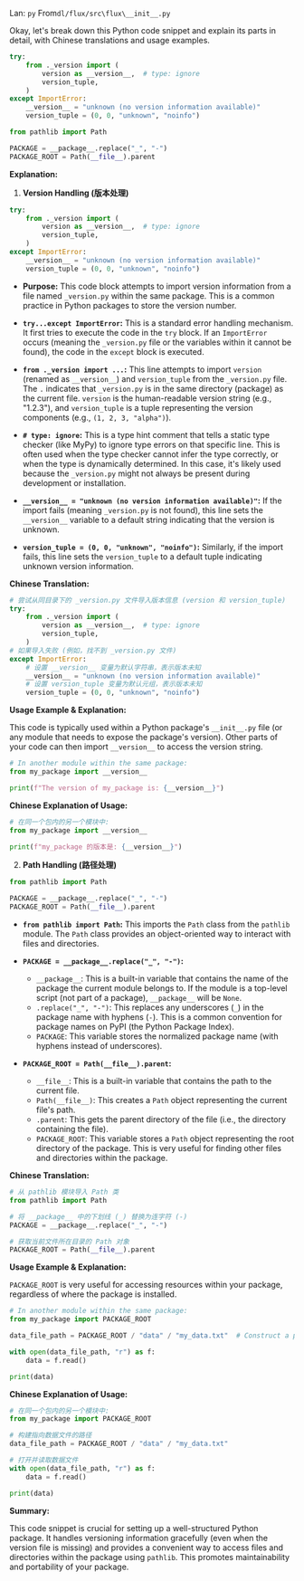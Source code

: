 Lan: `py` From`dl/flux/src\flux\__init__.py`

Okay, let's break down this Python code snippet and explain its parts in detail, with Chinese translations and usage examples.

```python
try:
    from ._version import (
        version as __version__,  # type: ignore
        version_tuple,
    )
except ImportError:
    __version__ = "unknown (no version information available)"
    version_tuple = (0, 0, "unknown", "noinfo")

from pathlib import Path

PACKAGE = __package__.replace("_", "-")
PACKAGE_ROOT = Path(__file__).parent
```

**Explanation:**

1.  **Version Handling (版本处理)**

```python
try:
    from ._version import (
        version as __version__,  # type: ignore
        version_tuple,
    )
except ImportError:
    __version__ = "unknown (no version information available)"
    version_tuple = (0, 0, "unknown", "noinfo")
```

*   **Purpose:** This code block attempts to import version information from a file named `_version.py` within the same package.  This is a common practice in Python packages to store the version number.

*   **`try...except ImportError`:** This is a standard error handling mechanism. It first tries to execute the code in the `try` block. If an `ImportError` occurs (meaning the `_version.py` file or the variables within it cannot be found), the code in the `except` block is executed.

*   **`from ._version import ...`:** This line attempts to import `version` (renamed as `__version__`) and `version_tuple` from the `_version.py` file.  The `.` indicates that `_version.py` is in the same directory (package) as the current file. `version` is the human-readable version string (e.g., "1.2.3"), and `version_tuple` is a tuple representing the version components (e.g., `(1, 2, 3, "alpha")`).

*   **`# type: ignore`:** This is a type hint comment that tells a static type checker (like MyPy) to ignore type errors on that specific line.  This is often used when the type checker cannot infer the type correctly, or when the type is dynamically determined.  In this case, it's likely used because the `_version.py` might not always be present during development or installation.

*   **`__version__ = "unknown (no version information available)"`:** If the import fails (meaning `_version.py` is not found), this line sets the `__version__` variable to a default string indicating that the version is unknown.

*   **`version_tuple = (0, 0, "unknown", "noinfo")`:**  Similarly, if the import fails, this line sets the `version_tuple` to a default tuple indicating unknown version information.

**Chinese Translation:**

```python
# 尝试从同目录下的 _version.py 文件导入版本信息 (version 和 version_tuple)
try:
    from ._version import (
        version as __version__,  # type: ignore
        version_tuple,
    )
# 如果导入失败 (例如，找不到 _version.py 文件)
except ImportError:
    # 设置 __version__ 变量为默认字符串，表示版本未知
    __version__ = "unknown (no version information available)"
    # 设置 version_tuple 变量为默认元组，表示版本未知
    version_tuple = (0, 0, "unknown", "noinfo")
```

**Usage Example & Explanation:**

This code is typically used within a Python package's `__init__.py` file (or any module that needs to expose the package's version). Other parts of your code can then import `__version__` to access the version string.

```python
# In another module within the same package:
from my_package import __version__

print(f"The version of my_package is: {__version__}")
```

**Chinese Explanation of Usage:**

```python
# 在同一个包内的另一个模块中:
from my_package import __version__

print(f"my_package 的版本是: {__version__}")
```

2.  **Path Handling (路径处理)**

```python
from pathlib import Path

PACKAGE = __package__.replace("_", "-")
PACKAGE_ROOT = Path(__file__).parent
```

*   **`from pathlib import Path`:** This imports the `Path` class from the `pathlib` module.  The `Path` class provides an object-oriented way to interact with files and directories.

*   **`PACKAGE = __package__.replace("_", "-")`:**
    *   `__package__`:  This is a built-in variable that contains the name of the package the current module belongs to.  If the module is a top-level script (not part of a package), `__package__` will be `None`.
    *   `.replace("_", "-")`: This replaces any underscores (`_`) in the package name with hyphens (`-`). This is a common convention for package names on PyPI (the Python Package Index).
    *   `PACKAGE`: This variable stores the normalized package name (with hyphens instead of underscores).

*   **`PACKAGE_ROOT = Path(__file__).parent`:**
    *   `__file__`: This is a built-in variable that contains the path to the current file.
    *   `Path(__file__)`: This creates a `Path` object representing the current file's path.
    *   `.parent`: This gets the parent directory of the file (i.e., the directory containing the file).
    *   `PACKAGE_ROOT`: This variable stores a `Path` object representing the root directory of the package.  This is very useful for finding other files and directories within the package.

**Chinese Translation:**

```python
# 从 pathlib 模块导入 Path 类
from pathlib import Path

# 将 __package__ 中的下划线 (_) 替换为连字符 (-)
PACKAGE = __package__.replace("_", "-")

# 获取当前文件所在目录的 Path 对象
PACKAGE_ROOT = Path(__file__).parent
```

**Usage Example & Explanation:**

`PACKAGE_ROOT` is very useful for accessing resources within your package, regardless of where the package is installed.

```python
# In another module within the same package:
from my_package import PACKAGE_ROOT

data_file_path = PACKAGE_ROOT / "data" / "my_data.txt"  # Construct a path to a data file

with open(data_file_path, "r") as f:
    data = f.read()

print(data)
```

**Chinese Explanation of Usage:**

```python
# 在同一个包内的另一个模块中:
from my_package import PACKAGE_ROOT

# 构建指向数据文件的路径
data_file_path = PACKAGE_ROOT / "data" / "my_data.txt"

# 打开并读取数据文件
with open(data_file_path, "r") as f:
    data = f.read()

print(data)
```

**Summary:**

This code snippet is crucial for setting up a well-structured Python package. It handles versioning information gracefully (even when the version file is missing) and provides a convenient way to access files and directories within the package using `pathlib`. This promotes maintainability and portability of your package.
